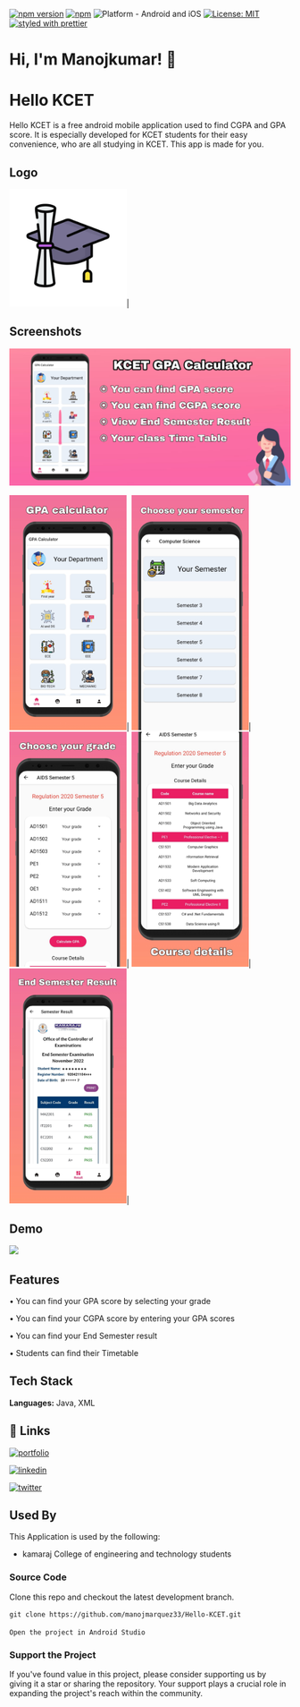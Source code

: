 
[![npm version](https://img.shields.io/npm/v/react-native-beautiful-timeline.svg?style=for-the-badge)](https://www.npmjs.com/package/react-native-beautiful-timeline)
[![npm](https://img.shields.io/npm/dt/react-native-beautiful-timeline.svg?style=for-the-badge)](https://www.npmjs.com/package/react-native-beautiful-timeline)
![Platform - Android and iOS](https://img.shields.io/badge/platform-Android%20%7C%20iOS-blue.svg?style=for-the-badge)
[![License: MIT](https://img.shields.io/badge/License-MIT-green.svg?style=for-the-badge)](https://opensource.org/licenses/MIT)
[![styled with prettier](https://img.shields.io/badge/styled_with-prettier-ff69b4.svg?style=for-the-badge)](https://github.com/prettier/prettier)
# Hi, I'm Manojkumar! 👋


# Hello KCET

Hello KCET is a free android mobile application used to find CGPA and GPA score. It is especially developed for KCET students for their easy convenience, who are all studying in KCET. This app is made for you.

## Logo
<img src="https://github.com/manojmarquez33/Hello-KCET/blob/master/app/release/icon.jpg" width="210">|

## Screenshots

![App Banner](https://github.com/manojmarquez33/Hello-KCET/blob/master/app/release/hellokcet.jpg)

<img src="https://github.com/manojmarquez33/Hello-KCET/blob/master/app/release/screenshot%20(1).jpg" width="210">|
<img src="https://github.com/manojmarquez33/Hello-KCET/blob/master/app/release/screenshot%20(2).jpg" width="210">|
<img src="https://github.com/manojmarquez33/Hello-KCET/blob/master/app/release/screenshot%20(3).jpg" width="210">|
<img src="https://github.com/manojmarquez33/Hello-KCET/blob/master/app/release/screenshot%20(4).jpg" width="210">|
<img src="https://github.com/manojmarquez33/Hello-KCET/blob/master/app/release/screenshot%20(5).jpg" width="210">|


## Demo

[<img src="http://i.imgur.com/pxFfB0S.png" width="200"/>][link:google-play]

[link:google-play]: https://play.google.com/store/apps/details?id=com.manomar.gpacalculator

## Features

• You can find your GPA score by selecting your grade

• You can find your CGPA score by entering your GPA scores

• You can find your End Semester result

• Students can find their Timetable


## Tech Stack

**Languages:** Java, XML


## 🔗 Links
[![portfolio](https://img.shields.io/badge/my_portfolio-000?style=for-the-badge&logo=ko-fi&logoColor=white)](https://manoj.codemub.com/)

[![linkedin](https://img.shields.io/badge/linkedin-0A66C2?style=for-the-badge&logo=linkedin&logoColor=white)](https://in.linkedin.com/in/manojkumar1710)

[![twitter](https://img.shields.io/badge/Instagram-C13584?style=for-the-badge&logo=instagram&logoColor=white)](https://www.instagram.com/manojmarquez33/)


## Used By

This Application is used by the following:

- kamaraj College of engineering and technology students

### Source Code
Clone this repo and checkout the latest development branch.

```
git clone https://github.com/manojmarquez33/Hello-KCET.git  

Open the project in Android Studio

```

### Support the Project
If you've found value in this project, please consider supporting us by giving it a star or sharing the repository. Your support plays a crucial role in expanding the project's reach within the community.


